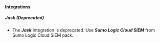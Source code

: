 
#### Integrations
##### Jask (Deprecated)
- The ***Jask*** integration is deprecated. Use ***Sumo Logic Cloud SIEM*** from Sumo Logic Cloud SIEM pack.
